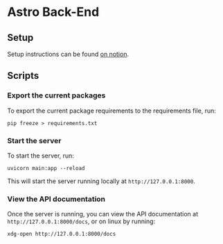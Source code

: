 # Astro Back-End

## Setup

Setup instructions can be found [on notion](https://www.notion.so/Local-Development-Setup-028ca15eddf44a24923ab982cee53d1c).

## Scripts

### Export the current packages

To export the current package requirements to the requirements file, run:

```shell
pip freeze > requirements.txt
```

### Start the server

To start the server, run:

```shell
uvicorn main:app --reload
```

This will start the server running locally at `http://127.0.0.1:8000`.

### View the API documentation

Once the server is running, you can view the API documentation at `http://127.0.0.1:8000/docs`, 
or on linux by running:

```shell
xdg-open http://127.0.0.1:8000/docs
```
